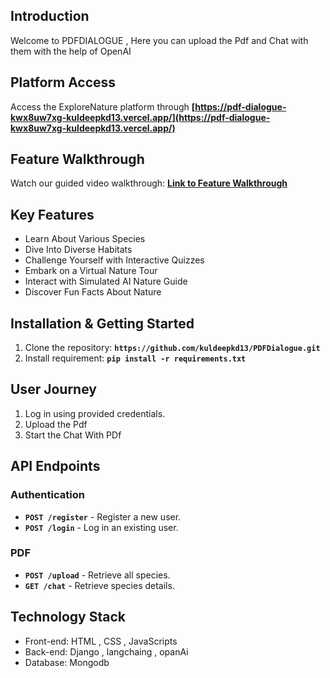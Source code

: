 ## **Introduction**
Welcome to PDFDIALOGUE , Here you can upload the Pdf and Chat with them with the help of OpenAI

## **Platform Access**

Access the ExploreNature platform through **[https://pdf-dialogue-kwx8uw7xg-kuldeepkd13.vercel.app/](https://pdf-dialogue-kwx8uw7xg-kuldeepkd13.vercel.app/)**

## **Feature Walkthrough**

Watch our guided video walkthrough: **[Link to Feature Walkthrough](https://vimeo.com/861298683/42506f6b9d)**

## **Key Features**

- Learn About Various Species
- Dive Into Diverse Habitats
- Challenge Yourself with Interactive Quizzes
- Embark on a Virtual Nature Tour
- Interact with Simulated AI Nature Guide
- Discover Fun Facts About Nature



## **Installation & Getting Started**

1. Clone the repository: **`https://github.com/kuldeepkd13/PDFDialogue.git`**
2. Install requirement: **`pip install -r requirements.txt`**


## **User Journey**

1. Log in using provided credentials.
2. Upload the Pdf 
3. Start the Chat With PDf

## **API Endpoints**

### **Authentication**

- **`POST /register`** - Register a new user.
- **`POST /login`** - Log in an existing user.

### **PDF**

- **`POST /upload`** - Retrieve all species.
- **`GET /chat`** - Retrieve species details.



## **Technology Stack**

- Front-end: HTML , CSS , JavaScripts
- Back-end: Django , langchaing , opanAi
- Database: Mongodb

